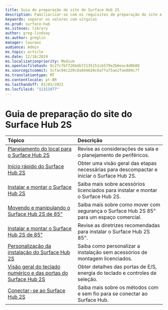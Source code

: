 ```yaml
---
title: Guia de preparação do site do Surface Hub 2S
description: Familiarizar-se com os requisitos de preparação do site e as recomendações para o Surface Hub 2S.
keywords: separar os valores com vírgulas
ms.prod: surface-hub
ms.sitesec: library
author: greg-lindsay
ms.author: greglin
manager: laurawi
audience: Admin
ms.topic: article
ms.date: 12/18/2019
ms.localizationpriority: Medium
ms.openlocfilehash: 0c27cfbff26bdb72135151cb579e2b6eac4d0b08
ms.sourcegitcommit: 5cfac94c220c8a8d4620c6a7fa75ae2fae089c7f
ms.translationtype: MT
ms.contentlocale: pt-BR
ms.lasthandoff: 02/03/2021
ms.locfileid: "11311977"
---
```

# Guia de preparação do site do Surface Hub 2S

| Tópico | Descrição |
|:-------|:-------|
| [Planejamento do local para o Surface Hub 2S](surface-hub-2s-site-planning.md) | Revise as considerações de sala e o planejamento de periféricos. |
| [Início rápido do Surface Hub 2S](surface-hub-2s-quick-start.md) | Obter uma visão geral das etapas necessárias para descompactar e iniciar o Surface Hub 2S. |
| [Instalar e montar o Surface Hub 2S](surface-hub-2s-install-mount.md) | Saiba mais sobre acessórios licenciados para instalar e montar o Surface Hub 2S. |
| [Movendo e manipulando o Surface Hub 2S de 85"](hub-move.md) | Saiba mais sobre como mover com segurança o Surface Hub 2S 85" para um espaço comercial.  |
| [Instalar e montar o Surface Hub 2S de 85"](surface-hub-2s-install-mount.md) | Revise as diretrizes recomendadas para instalar o Surface Hub 2S 85". |
| [Personalização da instalação do Surface Hub 2S](surface-hub-2s-custom-install.md) | Saiba como personalizar a instalação sem acessórios de montagem licenciados.|
| [Visão geral do teclado numérico e das portas do Surface Hub 2S](surface-hub-2s-port-keypad-overview.md) | Obter detalhes das portas de E/S, energia do teclado e controles de seleção. |
| [Conectar-se ao Surface Hub 2S](surface-hub-2s-connect.md) | Saiba mais sobre os métodos com e sem fio para se conectar ao Surface Hub.|
